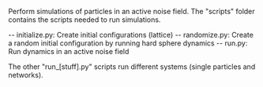 Perform simulations of particles in an active noise field.
The "scripts" folder contains the scripts needed to run simulations.

-- initialize.py: Create initial configurations (lattice)
-- randomize.py: Create a random initial configuration by running hard sphere dynamics
-- run.py: Run dynamics in an active noise field

The other "run_[stuff].py" scripts run different systems (single particles and networks).
